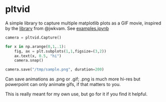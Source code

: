 # pltvid

A simple library to capture multiple matplotlib plots as a GIF movie, inspired by the [library](https://github.com/jwkvam/celluloid) from @jwkvam.  See [examples.ipynb](examples.ipynb)

```python
camera = pltvid.Capture()

for x in np.arange(0,1,.1):
    fig, ax = plt.subplots(1,1,figsize=(3,2))
    ax.text(x, 0.5, "hi")
    camera.snap()

camera.save("/tmp/sample.png", duration=200)
```

Can save animations as .png or .gif; .png is much more hi-res but powerpoint can only animate gifs, if that matters to you.



This is really meant for my own use, but go for it if you find it helpful.
